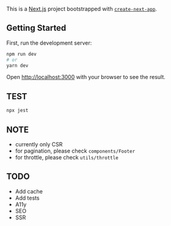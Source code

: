This is a [Next.js](https://nextjs.org/) project bootstrapped with [`create-next-app`](https://github.com/vercel/next.js/tree/canary/packages/create-next-app).

## Getting Started

First, run the development server:

```bash
npm run dev
# or
yarn dev
```

Open [http://localhost:3000](http://localhost:3000) with your browser to see the result.

## TEST
```bash
npx jest
```
## NOTE
- currently only CSR
- for pagination, please check `components/Footer`
- for throttle, please check `utils/throttle`
## TODO
- Add cache
- Add tests
- A11y
- SEO
- SSR
